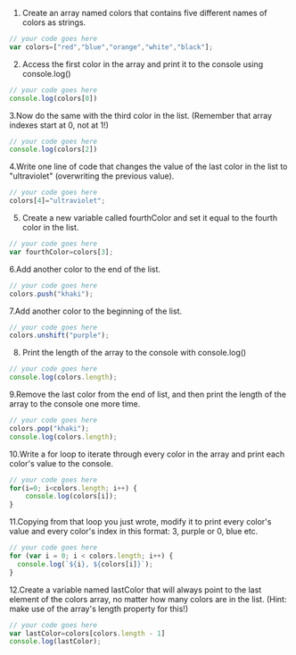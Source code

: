 1. Create an array named colors that contains five different names of colors as strings.

```js
// your code goes here
var colors=["red","blue","orange","white","black"];
```

2. Access the first color in the array and print it to the console using console.log()

```js
// your code goes here
console.log(colors[0])
```

3.Now do the same with the third color in the list. (Remember that array indexes start at 0, not at 1!)

```js
// your code goes here
console.log(colors[2])
```

4.Write one line of code that changes the value of the last color in the list to "ultraviolet" (overwriting the previous value).

```js
// your code goes here
colors[4]="ultraviolet";
```

5. Create a new variable called fourthColor and set it equal to the fourth color in the list.

```js
// your code goes here
var fourthColor=colors[3];
```

6.Add another color to the end of the list.

```js
// your code goes here
colors.push("khaki");
```

7.Add another color to the beginning of the list.

```js
// your code goes here
colors.unshift("purple");
```

8. Print the length of the array to the console with console.log()

```js
// your code goes here
console.log(colors.length);
```

9.Remove the last color from the end of list, and then print the length of the array to the console one more time.

```js
// your code goes here
colors.pop("khaki");
console.log(colors.length);
```

10.Write a for loop to iterate through every color in the array and print each color's value to the console.

```js
// your code goes here
for(i=0; i<colors.length; i++) {
	console.log(colors[i]);
}
```

11.Copying from that loop you just wrote, modify it to print every color's value and every color's index in this format: 3, purple or 0, blue etc.

```js
// your code goes here
for (var i = 0; i < colors.length; i++) {
  console.log(`${i}, ${colors[i]}`);
}

```

12.Create a variable named lastColor that will always point to the last element of the colors array, no matter how many colors are in the list. (Hint: make use of the array's length property for this!)

```js
// your code goes here
var lastColor=colors[colors.length - 1]
console.log(lastColor);
```